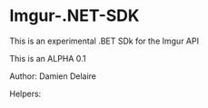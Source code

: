 # Imgur-.NET-SDK

This is an experimental .BET SDk for the Imgur API

This is an ALPHA 0.1


Author:
Damien Delaire

Helpers:

